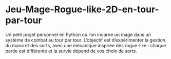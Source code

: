 # Jeu-Mage-Rogue-like-2D-en-tour-par-tour
Un petit projet personnel en Python où l’on incarne un mage dans un système de combat au tour par tour. L’objectif est d’expérimenter la gestion du mana et des sorts, avec une mécanique inspirée des rogue-like : chaque partie est différente et la survie dépend de vos choix de sorts.
